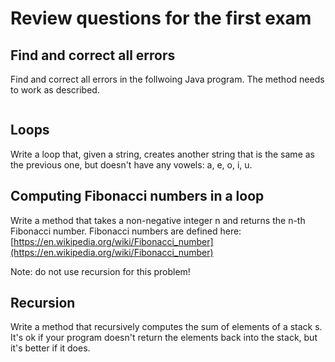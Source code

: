 # Review questions for the first exam

## Find and correct all errors
Find and correct all errors in the follwoing
Java program. The method needs to work as described.
```java

```

## Loops
Write a loop that, given a string, creates another
string that is the same as the previous one, but doesn't have
any vowels: a, e, o, i, u. 


## Computing Fibonacci numbers in a loop
Write a method that takes a non-negative integer n
and returns the n-th Fibonacci number.
Fibonacci numbers are defined here:
[https://en.wikipedia.org/wiki/Fibonacci_number](https://en.wikipedia.org/wiki/Fibonacci_number)

Note: do not use recursion for this problem!

## Recursion

Write a method that recursively computes the sum
of elements of a stack s. It's ok if your program
doesn't return the elements back into the stack,
but it's better if it does. 